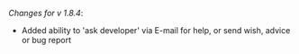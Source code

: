 _Changes for v 1.8.4_:
- Added ability to 'ask developer' via E-mail for help, or send wish, advice or bug report
